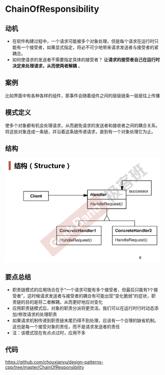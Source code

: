 # ChainOfResponsibility

## 动机

* 在软件构建过程中，一个请求可能被多个对象处理，但是每个请求在运行时只能有一个接受者，如果显式指定，将必不可少地带来请求发送者与接受者的紧耦合。
* 如何使请求的发送者不需要指定具体的接受者？ **让请求的接受者自己在运行时决定来处理请求，从而使两者解耦** 。

## 案例

比如界面中有各种各样的组件，那事件会随着组件之间的层级链条一层层往上传播

## 模式定义

使多个对象都有机会处理请求，从而避免请求的发送者和接收者之间的耦合关系。将这些对象连成一条链，并沿着这条链传递请求，直到有一个对象处理它为止。

## 结构

![](./images/ChainofResponsibility.png)

## 要点总结

* 职责链模式的应用场合在于“一个请求可能有多个接受者，但最后只能有1个接受者”，这时候请求发送者与接受者的耦合有可能出现“变化脆弱”的症状，职责链的目的是将二者解耦，从而更好地应对变化
* 应用职责链模式后，对象的职责分派将更灵活。我们可以在运行时行时动态添加/修改请求的处理职责
* 如果请求机制传递到职责链末尾仍得不到处理，应该有一个合理的缺省机制。这也是每一个接受对象的责任，而不是请求发送者的责任
* 注：该模式现在有点点过时，应用不多

## 代码

https://github.com/chouxianyu/design-patterns-cpp/tree/master/ChainOfResponsibility
